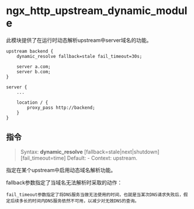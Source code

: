 # ngx_http_upstream_dynamic_module

此模块提供了在运行时动态解析upstream中server域名的功能。

```
upstream backend {
    dynamic_resolve fallback=stale fail_timeout=30s;

    server a.com;
    server b.com;
}

server {
    ...

    location / {
        proxy_pass http://backend;
    }
}
```

## 指令

> Syntax: **dynamic_resolve** [fallback=stale|next|shutdown] [fail_timeout=time]
> Default: -
> Context: upstream.


指定在某个upstream中启用动态域名解析功能。

fallback参数指定了当域名无法解析时采取的动作：

    fail_timeout参数指定了将DNS服务当做无法使用的时间，也就是当某次DNS请求失败后，假定后续多长的时间内DNS服务依然不可用，以减少对无效DNS的查询。

